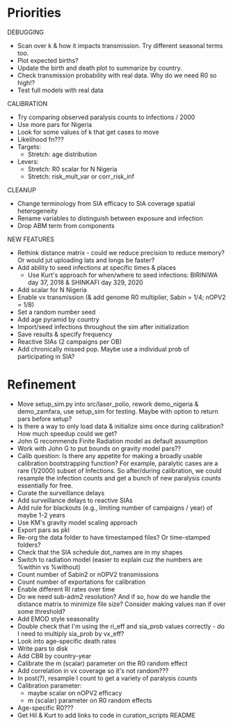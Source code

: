 # Priorities

DEBUGGING
- Scan over k & how it impacts transmission. Try different seasonal terms too.
- Plot expected births?
- Update the birth and death plot to summarize by country.
- Check transmission probability with real data. Why do we need R0 so high!?
- Test full models with real data

CALIBRATION
- Try comparing observed paralysis counts to infections / 2000
- Use more pars for Nigeria
- Look for some values of k that get cases to move
- Likelihood fn???
- Targets:
    - Stretch: age distribution
- Levers:
    - Stretch: R0 scalar for N Nigeria
    - Stretch: risk_mult_var or corr_risk_inf

CLEANUP
- Change terminology from SIA efficacy to SIA coverage spatial heterogeneity
- Rename variables to distinguish between exposure and infection
- Drop ABM term from components

NEW FEATURES
- Rethink distance matrix - could we reduce precision to reduce memory? Or would jut uploading lats and longs be faster?
- Add ability to seed infections at specific times & places
    - Use Kurt's approach for when/where to seed infections: BIRINIWA day 37, 2018 & SHINKAFI day 329, 2020
- Add scalar for N Nigeria
- Enable vx transmission (& add genome R0 multiplier, Sabin = 1/4; nOPV2 = 1/8)
- Set a random number seed
- Add age pyramid by country
- Import/seed infections throughout the sim after initialization
- Save results & specify frequency
- Reactive SIAs (2 campaigns per OB)
- Add chronically missed pop. Maybe use a individual prob of participating in SIA?


# Refinement
- Move setup_sim.py into src/laser_polio, rework demo_nigeria & demo_zamfara, use setup_sim for testing. Maybe with option to return pars before setup?
- Is there a way to only load data & initialize sims once during calibration? How much speedup could we get?
- John G recommends Finite Radiation model as default assumption
- Work with John G to put bounds on gravity model pars??
- Calib question: Is there any appetite for making a broadly usable calibration bootstrapping function? For example, paralytic cases are a rare (1/2000) subset of Infections. So after/during calibration, we could resample the infection counts and get a bunch of new paralysis counts essentially for free.
- Curate the surveillance delays
- Add surveillance delays to reactive SIAs
- Add rule for blackouts (e.g., limiting number of campaigns / year) of maybe 1-2 years
- Use KM's gravity model scaling approach
- Export pars as pkl
- Re-org the data folder to have timestamped files? Or time-stamped folders?
- Check that the SIA schedule dot_names are in my shapes
- Switch to radiation model (easier to explain cuz the numbers are %within vs %without)
- Count number of Sabin2 or nOPV2 transmissions
- Count number of exportations for calibration
- Enable different RI rates over time
- Do we need sub-adm2 resolution? And if so, how do we handle the distance matrix to minimize file size? Consider making values nan if over some threshold?
- Add EMOD style seasonality
- Double check that I'm using the ri_eff and sia_prob values correctly - do I need to multiply sia_prob by vx_eff?
- Look into age-specific death rates
- Write pars to disk
- Add CBR by country-year
- Calibrate the m (scalar) parameter on the R0 random effect
- Add correlation in vx coverage so it's not random???
- In post(?), resample I count to get a variety of paralysis counts
- Calibration parameter:
    - maybe scalar on nOPV2 efficacy
    - m (scalar) parameter on R0 random effects
- Age-specific R0???
- Get Hil & Kurt to add links to code in curation_scripts README
